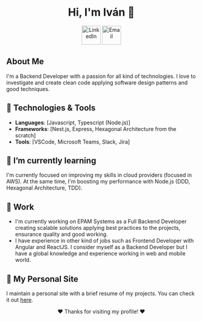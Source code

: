 <h1 align="center">Hi, I'm Iván 👋</h1>

<p align="center">
  <a href="[Your LinkedIn Profile]"><img src="https://upload.wikimedia.org/wikipedia/commons/8/81/LinkedIn_icon.svg" alt="LinkedIn" width="50"></a>
  <a href="mailto:ivanfernandez422000@gmail.com"><img src="https://upload.wikimedia.org/wikipedia/commons/7/7e/Gmail_icon_%282020%29.svg" alt="Email" width="50"></a>
</p>

## About Me

I'm a Backend Developer with a passion for all kind of technologies. I love to investigate and create clean code applying software design patterns and good techniques.

## 🔧 Technologies & Tools

- **Languages**: [Javascript, Typescript (Node.js)]
- **Frameworks**: [Nest.js, Express, Hexagonal Architecture from the scratch]
- **Tools**: [VSCode, Microsoft Teams, Slack, Jira]

## 🌱 I’m currently learning

I'm currently focused on improving my skills in cloud providers (focused in AWS). At the same time, I'm boosting my performance with Node.js (DDD, Hexagonal Architecture, TDD).

## 💼 Work

- I'm currently working on EPAM Systems as a Full Backend Developer creating scalable solutions applying best practices to the projects, ensurance quality and good working.
- I have experience in other kind of jobs such as Frontend Developer with Angular and ReactJS. I consider myself as a Backend Developer but I have a global knowledge and experience working in web and mobile world.

## 📖 My Personal Site

I maintain a personal site with a brief resume of my projects. You can check it out [here](https://ivanfernandez2646.github.io/portfolio-ivan/).

<p align="center">
  ❤️ Thanks for visiting my profile! ❤️
</p>
